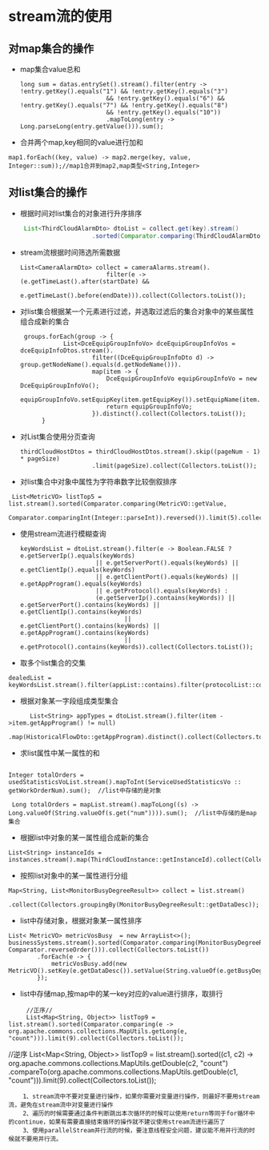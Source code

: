 # stream流的使用                                                                                                                      

## 对map集合的操作            

* map集合value总和   

  ```
  long sum = datas.entrySet().stream().filter(entry -> !entry.getKey().equals("1") && !entry.getKey().equals("3")
                          && !entry.getKey().equals("6") && !entry.getKey().equals("7") && !entry.getKey().equals("8")
                          && !entry.getKey().equals("10"))
                          .mapToLong(entry -> Long.parseLong(entry.getValue())).sum();
  ```

* 合并两个map,key相同的value进行加和

```
map1.forEach((key, value) -> map2.merge(key, value, Integer::sum));//map1合并到map2,map类型<String,Integer>
```

## 对list集合的操作

   * 根据时间对list集合的对象进行升序排序

     ```java
      List<ThirdCloudAlarmDto> dtoList = collect.get(key).stream()
                         .sorted(Comparator.comparing(ThirdCloudAlarmDto::getOccurTime)).collect(Collectors.toList());
     ```

   * stream流根据时间筛选所需数据

     ```
     List<CameraAlarmDto> collect = cameraAlarms.stream().
                             filter(e -> (e.getTimeLast().after(startDate) &&
                                     e.getTimeLast().before(endDate))).collect(Collectors.toList());
     ```

   * 对list集合根据某一个元素进行过滤，并选取过滤后的集合对象中的某些属性组合成新的集合

     ```
      groups.forEach(group -> {
                 List<DceEquipGroupInfoVo> dceEquipGroupInfoVos = dceEquipInfoDtos.stream().
                         filter((DceEquipGroupInfoDto d) -> group.getNodeName().equals(d.getNodeName())).
                         map(item -> {
                             DceEquipGroupInfoVo equipGroupInfoVo = new DceEquipGroupInfoVo();
                             equipGroupInfoVo.setEquipKey(item.getEquipKey()).setEquipName(item.getEquipName());
                             return equipGroupInfoVo;
                         }).distinct().collect(Collectors.toList());
           }
     ```
     
   * 对List集合使用分页查询

     ```
     thirdCloudHostDtos = thirdCloudHostDtos.stream().skip((pageNum - 1) * pageSize)
                         .limit(pageSize).collect(Collectors.toList());
     ```

   * 对list集合中对象中属性为字符串数字比较倒叙排序

```
 List<MetricVO> listTop5 = list.stream().sorted(Comparator.comparing(MetricVO::getValue,
                Comparator.comparingInt(Integer::parseInt)).reversed()).limit(5).collect(Collectors.toList());
```

   * 使用stream流进行模糊查询

     ```
     keyWordsList = dtoList.stream().filter(e -> Boolean.FALSE ? e.getServerIp().equals(keyWords)
                          || e.getServerPort().equals(keyWords) || e.getClientIp().equals(keyWords)
                          || e.getClientPort().equals(keyWords) || e.getAppProgram().equals(keyWords)
                          || e.getProtocol().equals(keyWords) :
                          (e.getServerIp().contains(keyWords)) || e.getServerPort().contains(keyWords) || e.getClientIp().contains(keyWords)
                                  || e.getClientPort().contains(keyWords) || e.getAppProgram().contains(keyWords)
                                  || e.getProtocol().contains(keyWords)).collect(Collectors.toList());
     ```

   * 取多个list集合的交集

```
dealedList = keyWordsList.stream().filter(appList::contains).filter(protocolList::contains).collect(Collectors.toList());
```

   * 根据对象某一字段组成类型集合 

```
      List<String> appTypes = dtoList.stream().filter(item ->item.getAppProgram() != null)
                             .map(HistoricalFlowDto::getAppProgram).distinct().collect(Collectors.toList());  
```
     
   * 求list属性中某一属性的和

```

Integer totalOrders = usedStatisticsVoList.stream().mapToInt(ServiceUsedStatisticsVo :: getWorkOrderNum).sum();  //list中存储的是对象

 Long totalOrders = mapList.stream().mapToLong((s) -> Long.valueOf(String.valueOf(s.get("num")))).sum();  //list中存储的是map集合
```

   * 根据list中对象的某一属性组合成新的集合

```
List<String> instanceIds = instances.stream().map(ThirdCloudInstance::getInstanceId).collect(Collectors.toList());
```

   * 按照list对象中的某一属性进行分组

```
Map<String, List<MonitorBusyDegreeResult>> collect = list.stream()
        .collect(Collectors.groupingBy(MonitorBusyDegreeResult::getDataDesc));
```

   * list中存储对象，根据对象某一属性排序

```
List< MetricVO> metricVosBusy  = new ArrayList<>();
businessSystems.stream().sorted(Comparator.comparing(MonitorBusyDegreeResult::getBusyDegree, Comparator.reverseOrder())).collect(Collectors.toList())
        .forEach(e -> {
            metricVosBusy.add(new MetricVO().setKey(e.getDataDesc()).setValue(String.valueOf(e.getBusyDegree())));
        });
```

   * list中存储map,按map中的某一key对应的value进行排序，取排行

```
     //正序//  
     List<Map<String, Object>> listTop9 = list.stream().sorted(Comparator.comparing(e -> org.apache.commons.collections.MapUtils.getLong(e, "count"))).limit(9).collect(Collectors.toList());
```
//逆序
     List<Map<String, Object>> listTop9 = list.stream().sorted((c1, c2) -> org.apache.commons.collections.MapUtils.getDouble(c2, "count")        .compareTo(org.apache.commons.collections.MapUtils.getDouble(c1, "count"))).limit(9).collect(Collectors.toList());
```
    1、stream流中不要对变量进行操作，如果你需要对变量进行操作，则最好不要用stream流，避免在stream流中对变量进行操作
    2、遍历的时候需要通过条件判断跳出本次循环的时候可以使用return等同于for循环中的continue，如果有需要直接结束循环的操作就不建议使用stream流进行遍历了
    3、使用parallelStream并行流的时候，要注意线程安全问题，建议能不用并行流的时候就不要用并行流。  
